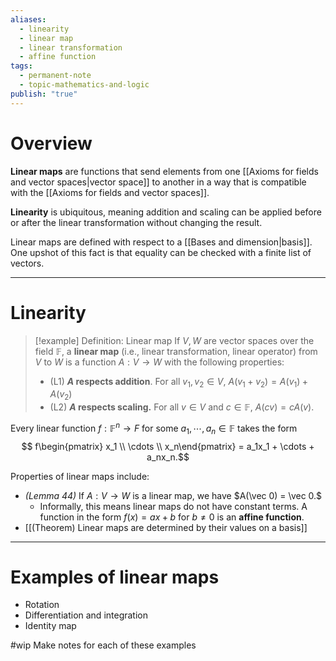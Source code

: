 ```yaml
---
aliases:
  - linearity
  - linear map
  - linear transformation
  - affine function
tags:
  - permanent-note
  - topic-mathematics-and-logic
publish: "true"
---
```

# Overview

**Linear maps** are functions that send elements from one [[Axioms for fields and vector spaces|vector space]] to another in a way that is compatible with the [[Axioms for fields and vector spaces]]. 

**Linearity** is ubiquitous, meaning addition and scaling can be applied before or after the linear transformation without changing the result.

Linear maps are defined with respect to a [[Bases and dimension|basis]]. One upshot of this fact is that equality can be checked with a finite list of vectors.

---
# Linearity

>[!example] Definition: Linear map
>If $V,W$ are vector spaces over the field $\mathbb F$, a **linear map** (i.e., linear transformation, linear operator) from $V$ to $W$ is a function $A: V \to W$ with the following properties:
>- (L1) **$A$ respects addition**. For all $v_1,v_2 \in V$, $A(v_1+v_2) = A(v_1) + A(v_2)$
>- (L2) **$A$ respects scaling.** For all $v \in V$ and $c \in \mathbb F$, $A(cv) = cA(v)$.

Every linear function $f : \mathbb F^n \to F$ for some $a_1, \cdots , a_n \in \mathbb F$ takes the form 
$$ f\begin{pmatrix} x_1 \\ \cdots \\  x_n\end{pmatrix} = a_1x_1 + \cdots + a_nx_n.$$

Properties of linear maps include:
- *(Lemma 44)* If $A : V \to W$ is a linear map, we have $A(\vec 0) = \vec 0.$
	- Informally, this means linear maps do not have constant terms. A function in the form $f(x) = ax + b$ for $b \neq 0$ is an **affine function**.
- [[(Theorem) Linear maps are determined by their values on a basis]]

---
# Examples of linear maps

- Rotation
- Differentiation and integration
- Identity map

#wip Make notes for each of these examples